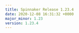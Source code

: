 ```yaml
---
title: Spinnaker Release 1.23.4
date: 2020-12-08 16:31:32 +0000
major_minor: 1.23
version: 1.23.4
---
```


<script src="https://gist.github.com/spinnaker-release/94280a2b615adccd975eed73359023ac.js?file=1.23.4.md"></script>
<script src="https://gist.github.com/spinnaker-release/94280a2b615adccd975eed73359023ac.js?file=1.23.3.md"></script>
<script src="https://gist.github.com/spinnaker-release/94280a2b615adccd975eed73359023ac.js?file=1.23.2.md"></script>
<script src="https://gist.github.com/spinnaker-release/94280a2b615adccd975eed73359023ac.js?file=1.23.1.md"></script>
<script src="https://gist.github.com/spinnaker-release/94280a2b615adccd975eed73359023ac.js?file=1.23.0.md"></script>
